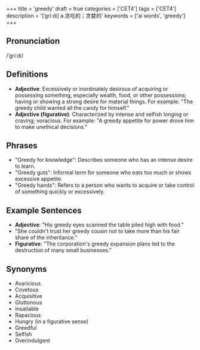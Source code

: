 +++
title = 'greedy'
draft = true
categories = ['CET4']
tags = ['CET4']
description = '[ˈgriːdi] a.贪吃的；贪婪的'
keywords = ['ai words', 'greedy']
+++

## Pronunciation
/ˈɡriːdi/

## Definitions
- **Adjective**: Excessively or inordinately desirous of acquiring or possessing something, especially wealth, food, or other possessions; having or showing a strong desire for material things. For example: "The greedy child wanted all the candy for himself."
- **Adjective (figurative)**: Characterized by intense and selfish longing or craving; voracious. For example: "A greedy appetite for power drove him to make unethical decisions."

## Phrases
- "Greedy for knowledge": Describes someone who has an intense desire to learn.
- "Greedy guts": Informal term for someone who eats too much or shows excessive appetite.
- "Greedy hands": Refers to a person who wants to acquire or take control of something quickly or excessively.

## Example Sentences
- **Adjective**: "His greedy eyes scanned the table piled high with food."
- "She couldn't trust her greedy cousin not to take more than his fair share of the inheritance."
- **Figurative**: "The corporation's greedy expansion plans led to the destruction of many small businesses."

## Synonyms
- Avaricious
- Covetous
- Acquisitive
- Gluttonous
- Insatiable
- Rapacious
- Hungry (in a figurative sense)
- Greedful
- Selfish
- Overindulgent
